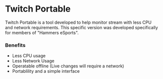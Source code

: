 # Twitch Portable

Twitch Portable is a tool developed to help monitor stream with less CPU and network requirements. This specific version was developed specifically for members of "Hammers eSports".

### Benefits
* Less CPU usage
* Less Network Usage
* Operatable offline (Live changes will require a network)
* Portablility and a simple interface
